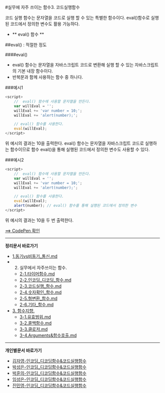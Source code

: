 #실무에 자주 쓰이는 함수3. 코드실행함수

코드 실행 함수는 문자열을 코드로 실행 할 수 있는 특별한 함수이다.
eval()함수로 실행 된 코드에서 정의한 변수도 활용 가능하다.

* ** eval() 함수 **

##eval() : 적절한 정도

####eval()
- eval() 함수는 문자열을 자바스크립트 코드로 변환해 실행 할 수 있는 자바스크립트의 기본 내장 함수이다.
- 반복문과 함께 사용하는 함수 중 하나다.

###예시1

```javascript
<script>
	//  eval() 함수에 사용할 문자열을 만든다.
	var willEval = '';
	willEval += 'var number = 10;';
	willEval += 'alert(number);';

	// eval() 함수를 사용한다.
	eval(willEval);
</script>
```
위 예시의 결과는 10을 출력한다. eval() 함수는 문자열을 자바스크립트 코드로 실행하는 함수이므로 함수 eval()을 통해 실행된 코드에서 정의한 변수도 사용할 수 있다.

###예시2

```javascript
<script>
	//  eval() 함수에 사용할 문자열을 만든다.
	var willEval = '';
	willEval += 'var number = 10;';
	willEval += 'alert(number);';

	// eval() 함수를 사용한다.
	eval(willEval);
	alert(number); // eval() 함수를 통해 실행된 코드에서 정의한 변수
</script>
```
위 예시의 결과는 10을 두 번 출력한다.

[==> CodePen 확인](http://codepen.io/lseeee/pen/eJmeJO)


----

**정리문서 바로가기**

* [1.동기vs비동기_통신.md](https://github.com/demun/FrontEndStudy/blob/master/document/Javascript/docs/1.%EB%8F%99%EA%B8%B0vs%EB%B9%84%EB%8F%99%EA%B8%B0_%ED%86%B5%EC%8B%A0.md)
* 2. 실무에서 자주쓰이는 함수.
	- [2-1.타이머함수.md](https://github.com/demun/FrontEndStudy/blob/master/document/Javascript/docs/2-1.%ED%83%80%EC%9D%B4%EB%A8%B8%ED%95%A8%EC%88%98.md)
	- [2-2.인코딩_디코딩_함수.md](https://github.com/demun/FrontEndStudy/blob/master/document/Javascript/docs/2-2.%EC%9D%B8%EC%BD%94%EB%94%A9_%EB%94%94%EC%BD%94%EB%94%A9_%ED%95%A8%EC%88%98.md)
	- [2-3.코드실행_함수.md](https://github.com/demun/FrontEndStudy/blob/master/document/Javascript/docs/2-3.%EC%BD%94%EB%93%9C%EC%8B%A4%ED%96%89_%ED%95%A8%EC%88%98.md)
	- [2-4.숫자확인_함수.md](https://github.com/demun/FrontEndStudy/blob/master/document/Javascript/docs/2-4.%EC%88%AB%EC%9E%90%ED%99%95%EC%9D%B8_%ED%95%A8%EC%88%98.md)
	- [2-5.형변환_함수.md](https://github.com/demun/FrontEndStudy/blob/master/document/Javascript/docs/2-5.%ED%98%95%EB%B3%80%ED%99%98_%ED%95%A8%EC%88%98.md)
	- [2-6.기타_함수.md](https://github.com/demun/FrontEndStudy/blob/master/document/Javascript/docs/2-6.%EA%B8%B0%ED%83%80_%ED%95%A8%EC%88%98.md)  
* [3. 함수지향.](https://github.com/demun/FrontEndStudy/blob/master/document/Javascript/docs/3-0.%ED%95%A8%EC%88%98%EC%A7%80%ED%96%A5.md)
	- [3-1.유효범위.md](https://github.com/demun/FrontEndStudy/blob/master/document/Javascript/docs/3-1.%EC%9C%A0%ED%9A%A8%EB%B2%94%EC%9C%84.md)  
	- [3-2.콜백함수.md](https://github.com/demun/FrontEndStudy/blob/master/document/Javascript/docs/3-2.%EC%BD%9C%EB%B0%B1%ED%95%A8%EC%88%98.md)
	- [3-3.클로저.md](https://github.com/demun/FrontEndStudy/blob/master/document/Javascript/docs/3-3.%20%ED%81%B4%EB%A1%9C%EC%A0%80.md)
	- [3-4.Arguments&함수호출.md](https://github.com/demun/FrontEndStudy/blob/master/document/Javascript/docs/3-4.Arguments%26%ED%95%A8%EC%88%98%ED%98%B8%EC%B6%9C.md)
	  
----

**개인별문서 바로가기**
* [김자영-인코딩_디코딩함수&코드실행함수](https://github.com/demun/FrontEndStudy/blob/master/document/Javascript/docs/Team/02_%EC%9D%B8%EC%BD%94%EB%94%A9_%EB%94%94%EC%BD%94%EB%94%A9%ED%95%A8%EC%88%98%26%EC%BD%94%EB%93%9C%EC%8B%A4%ED%96%89%ED%95%A8%EC%88%98/%EA%B9%80%EC%9E%90%EC%98%81_%EC%9D%B8%EC%BD%94%EB%94%A9_%EB%94%94%EC%BD%94%EB%94%A9%ED%95%A8%EC%88%98%26%EC%BD%94%EB%93%9C%EC%8B%A4%ED%96%89%ED%95%A8%EC%88%98.md)
* [박성은-인코딩_디코딩함수&코드실행함수](https://github.com/demun/FrontEndStudy/blob/master/document/Javascript/docs/Team/02_%EC%9D%B8%EC%BD%94%EB%94%A9_%EB%94%94%EC%BD%94%EB%94%A9%ED%95%A8%EC%88%98%26%EC%BD%94%EB%93%9C%EC%8B%A4%ED%96%89%ED%95%A8%EC%88%98/%EB%B0%95%EC%84%B1%EC%9D%80_%EC%9D%B8%EC%BD%94%EB%94%A9_%EB%94%94%EC%BD%94%EB%94%A9%ED%95%A8%EC%88%98%26%EC%BD%94%EB%93%9C%EC%8B%A4%ED%96%89%ED%95%A8%EC%88%98.md)
* [박훈의-인코딩_디코딩함수&코드실행함수](https://github.com/demun/FrontEndStudy/blob/master/document/Javascript/docs/Team/02_%EC%9D%B8%EC%BD%94%EB%94%A9_%EB%94%94%EC%BD%94%EB%94%A9%ED%95%A8%EC%88%98%26%EC%BD%94%EB%93%9C%EC%8B%A4%ED%96%89%ED%95%A8%EC%88%98/%EB%B0%95%ED%9B%88%EC%9D%98_%EC%9D%B8%EC%BD%94%EB%94%A9_%EB%94%94%EC%BD%94%EB%94%A9%ED%95%A8%EC%88%98%26%EC%BD%94%EB%93%9C%EC%8B%A4%ED%96%89%ED%95%A8%EC%88%98.md)
* [임성은-인코딩_디코딩함수&코드실행함수](https://github.com/demun/FrontEndStudy/blob/master/document/Javascript/docs/Team/02_%EC%9D%B8%EC%BD%94%EB%94%A9_%EB%94%94%EC%BD%94%EB%94%A9%ED%95%A8%EC%88%98%26%EC%BD%94%EB%93%9C%EC%8B%A4%ED%96%89%ED%95%A8%EC%88%98/%EC%9E%84%EC%84%B1%EC%9D%80_%EC%9D%B8%EC%BD%94%EB%94%A9_%EB%94%94%EC%BD%94%EB%94%A9%ED%95%A8%EC%88%98%26%EC%BD%94%EB%93%9C%EC%8B%A4%ED%96%89%ED%95%A8%EC%88%98.md)
* [진민영-인코딩_디코딩함수&코드실행함수](https://github.com/demun/FrontEndStudy/blob/master/document/Javascript/docs/Team/02_%EC%9D%B8%EC%BD%94%EB%94%A9_%EB%94%94%EC%BD%94%EB%94%A9%ED%95%A8%EC%88%98%26%EC%BD%94%EB%93%9C%EC%8B%A4%ED%96%89%ED%95%A8%EC%88%98/%EC%A7%84%EB%AF%BC%EC%98%81_%EC%9D%B8%EC%BD%94%EB%94%A9_%EB%94%94%EC%BD%94%EB%94%A9%ED%95%A8%EC%88%98%26%EC%BD%94%EB%93%9C%EC%8B%A4%ED%96%89%ED%95%A8%EC%88%98.md)
